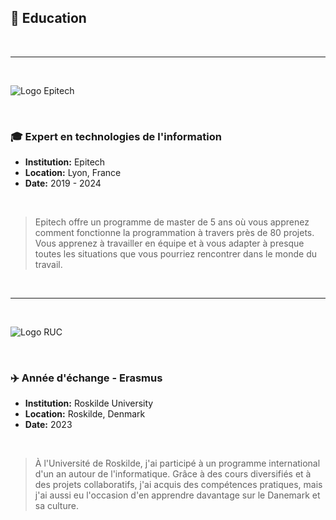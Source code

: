 ## 🌟 Education

<br>

---

<br>

![Logo Epitech](../images/markdown/epitech.png)

<br>

### 🎓 Expert en technologies de l'information
- **Institution:** Epitech
- **Location:** Lyon, France
- **Date:** 2019 - 2024

<br>

> Epitech offre un programme de master de 5 ans où vous apprenez comment fonctionne la programmation à travers près de 80 projets. Vous apprenez à travailler en équipe et à vous adapter à presque toutes les situations que vous pourriez rencontrer dans le monde du travail.

<br>

---

<br>

![Logo RUC](../images/markdown/ruc.png)

<br>

### ✈️ Année d'échange - Erasmus
- **Institution:** Roskilde University
- **Location:** Roskilde, Denmark
- **Date:** 2023

<br>

> À l'Université de Roskilde, j'ai participé à un programme international d'un an autour de l'informatique. Grâce à des cours diversifiés et à des projets collaboratifs, j'ai acquis des compétences pratiques, mais j'ai aussi eu l'occasion d'en apprendre davantage sur le Danemark et sa culture.
